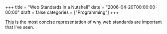 +++
title = "Web Standards in a Nutshell"
date = "2006-04-20T00:00:00-00:00"
draft = false
categories = ["Programming"]
+++

[This](http://nataliejost.com/blog/standards-in-a-nutshell) is the most
concise representation of why web standards are important that I've
seen.

